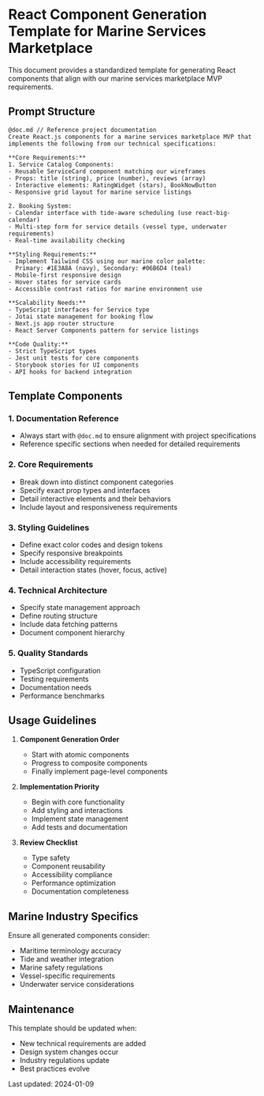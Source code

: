 # React Component Generation Template for Marine Services Marketplace

This document provides a standardized template for generating React components that align with our marine services marketplace MVP requirements.

## Prompt Structure

```prompt
@doc.md // Reference project documentation
Create React.js components for a marine services marketplace MVP that implements the following from our technical specifications:

**Core Requirements:**
1. Service Catalog Components:
- Reusable ServiceCard component matching our wireframes
- Props: title (string), price (number), reviews (array) 
- Interactive elements: RatingWidget (stars), BookNowButton
- Responsive grid layout for marine service listings

2. Booking System:
- Calendar interface with tide-aware scheduling (use react-big-calendar)
- Multi-step form for service details (vessel type, underwater requirements)
- Real-time availability checking

**Styling Requirements:**
- Implement Tailwind CSS using our marine color palette:
  Primary: #1E3A8A (navy), Secondary: #06B6D4 (teal)
- Mobile-first responsive design
- Hover states for service cards
- Accessible contrast ratios for marine environment use

**Scalability Needs:**
- TypeScript interfaces for Service type
- Jotai state management for booking flow
- Next.js app router structure
- React Server Components pattern for service listings

**Code Quality:**
- Strict TypeScript types
- Jest unit tests for core components
- Storybook stories for UI components
- API hooks for backend integration
```

## Template Components

### 1. Documentation Reference
- Always start with `@doc.md` to ensure alignment with project specifications
- Reference specific sections when needed for detailed requirements

### 2. Core Requirements
- Break down into distinct component categories
- Specify exact prop types and interfaces
- Detail interactive elements and their behaviors
- Include layout and responsiveness requirements

### 3. Styling Guidelines
- Define exact color codes and design tokens
- Specify responsive breakpoints
- Include accessibility requirements
- Detail interaction states (hover, focus, active)

### 4. Technical Architecture
- Specify state management approach
- Define routing structure
- Include data fetching patterns
- Document component hierarchy

### 5. Quality Standards
- TypeScript configuration
- Testing requirements
- Documentation needs
- Performance benchmarks

## Usage Guidelines

1. **Component Generation Order**
   - Start with atomic components
   - Progress to composite components
   - Finally implement page-level components

2. **Implementation Priority**
   - Begin with core functionality
   - Add styling and interactions
   - Implement state management
   - Add tests and documentation

3. **Review Checklist**
   - Type safety
   - Component reusability
   - Accessibility compliance
   - Performance optimization
   - Documentation completeness

## Marine Industry Specifics

Ensure all generated components consider:
- Maritime terminology accuracy
- Tide and weather integration
- Marine safety regulations
- Vessel-specific requirements
- Underwater service considerations

## Maintenance

This template should be updated when:
- New technical requirements are added
- Design system changes occur
- Industry regulations update
- Best practices evolve

Last updated: 2024-01-09